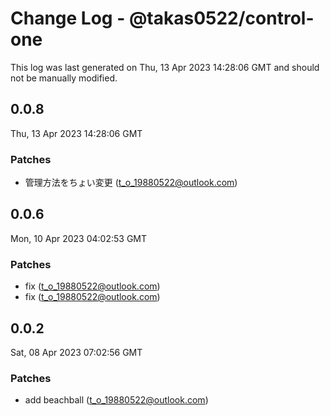 # Change Log - @takas0522/control-one

This log was last generated on Thu, 13 Apr 2023 14:28:06 GMT and should not be manually modified.

<!-- Start content -->

## 0.0.8

Thu, 13 Apr 2023 14:28:06 GMT

### Patches

- 管理方法をちょい変更 (t_o_19880522@outlook.com)

## 0.0.6

Mon, 10 Apr 2023 04:02:53 GMT

### Patches

- fix (t_o_19880522@outlook.com)
- fix (t_o_19880522@outlook.com)

## 0.0.2

Sat, 08 Apr 2023 07:02:56 GMT

### Patches

- add beachball (t_o_19880522@outlook.com)
